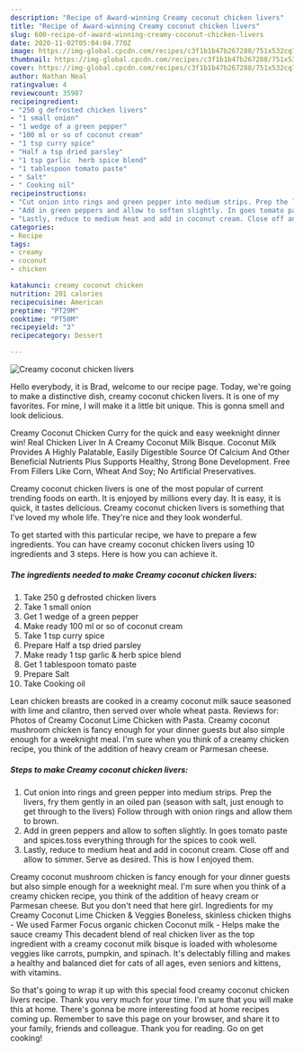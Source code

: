 ```yaml
---
description: "Recipe of Award-winning Creamy coconut chicken livers"
title: "Recipe of Award-winning Creamy coconut chicken livers"
slug: 600-recipe-of-award-winning-creamy-coconut-chicken-livers
date: 2020-11-02T05:04:04.770Z
image: https://img-global.cpcdn.com/recipes/c3f1b1b47b267288/751x532cq70/creamy-coconut-chicken-livers-recipe-main-photo.jpg
thumbnail: https://img-global.cpcdn.com/recipes/c3f1b1b47b267288/751x532cq70/creamy-coconut-chicken-livers-recipe-main-photo.jpg
cover: https://img-global.cpcdn.com/recipes/c3f1b1b47b267288/751x532cq70/creamy-coconut-chicken-livers-recipe-main-photo.jpg
author: Nathan Neal
ratingvalue: 4
reviewcount: 35987
recipeingredient:
- "250 g defrosted chicken livers"
- "1 small onion"
- "1 wedge of a green pepper"
- "100 ml or so of coconut cream"
- "1 tsp curry spice"
- "Half a tsp dried parsley"
- "1 tsp garlic  herb spice blend"
- "1 tablespoon tomato paste"
- " Salt"
- " Cooking oil"
recipeinstructions:
- "Cut onion into rings and green pepper into medium strips. Prep the livers, fry them gently in an oiled pan (season with salt, just enough to get through to the livers) Follow through with onion rings and allow them to brown."
- "Add in green peppers and allow to soften slightly. In goes tomato paste and spices.toss everything through for the spices to cook well."
- "Lastly, reduce to medium heat and add in coconut cream. Close off and allow to simmer. Serve as desired. This is how I enjoyed them."
categories:
- Recipe
tags:
- creamy
- coconut
- chicken

katakunci: creamy coconut chicken 
nutrition: 201 calories
recipecuisine: American
preptime: "PT29M"
cooktime: "PT50M"
recipeyield: "3"
recipecategory: Dessert

---
```



![Creamy coconut chicken livers](https://img-global.cpcdn.com/recipes/c3f1b1b47b267288/751x532cq70/creamy-coconut-chicken-livers-recipe-main-photo.jpg)

Hello everybody, it is Brad, welcome to our recipe page. Today, we're going to make a distinctive dish, creamy coconut chicken livers. It is one of my favorites. For mine, I will make it a little bit unique. This is gonna smell and look delicious.

Creamy Coconut Chicken Curry for the quick and easy weeknight dinner win! Real Chicken Liver In A Creamy Coconut Milk Bisque. Coconut Milk Provides A Highly Palatable, Easily Digestible Source Of Calcium And Other Beneficial Nutrients Plus Supports Healthy, Strong Bone Development. Free From Fillers Like Corn, Wheat And Soy; No Artificial Preservatives.

Creamy coconut chicken livers is one of the most popular of current trending foods on earth. It is enjoyed by millions every day. It is easy, it is quick, it tastes delicious. Creamy coconut chicken livers is something that I've loved my whole life. They're nice and they look wonderful.


To get started with this particular recipe, we have to prepare a few ingredients. You can have creamy coconut chicken livers using 10 ingredients and 3 steps. Here is how you can achieve it.

<!--inarticleads1-->

##### The ingredients needed to make Creamy coconut chicken livers:

1. Take 250 g defrosted chicken livers
1. Take 1 small onion
1. Get 1 wedge of a green pepper
1. Make ready 100 ml or so of coconut cream
1. Take 1 tsp curry spice
1. Prepare Half a tsp dried parsley
1. Make ready 1 tsp garlic &amp; herb spice blend
1. Get 1 tablespoon tomato paste
1. Prepare  Salt
1. Take  Cooking oil


Lean chicken breasts are cooked in a creamy coconut milk sauce seasoned with lime and cilantro, then served over whole wheat pasta. Reviews for: Photos of Creamy Coconut Lime Chicken with Pasta. Creamy coconut mushroom chicken is fancy enough for your dinner guests but also simple enough for a weeknight meal. I&#39;m sure when you think of a creamy chicken recipe, you think of the addition of heavy cream or Parmesan cheese. 

<!--inarticleads2-->

##### Steps to make Creamy coconut chicken livers:

1. Cut onion into rings and green pepper into medium strips. Prep the livers, fry them gently in an oiled pan (season with salt, just enough to get through to the livers) Follow through with onion rings and allow them to brown.
1. Add in green peppers and allow to soften slightly. In goes tomato paste and spices.toss everything through for the spices to cook well.
1. Lastly, reduce to medium heat and add in coconut cream. Close off and allow to simmer. Serve as desired. This is how I enjoyed them.


Creamy coconut mushroom chicken is fancy enough for your dinner guests but also simple enough for a weeknight meal. I&#39;m sure when you think of a creamy chicken recipe, you think of the addition of heavy cream or Parmesan cheese. But you don&#39;t need that here girl. Ingredients for my Creamy Coconut Lime Chicken &amp; Veggies Boneless, skinless chicken thighs - We used Farmer Focus organic chicken Coconut milk - Helps make the sauce creamy This decadent blend of real chicken liver as the top ingredient with a creamy coconut milk bisque is loaded with wholesome veggies like carrots, pumpkin, and spinach. It&#39;s delectably filling and makes a healthy and balanced diet for cats of all ages, even seniors and kittens, with vitamins. 

So that's going to wrap it up with this special food creamy coconut chicken livers recipe. Thank you very much for your time. I'm sure that you will make this at home. There's gonna be more interesting food at home recipes coming up. Remember to save this page on your browser, and share it to your family, friends and colleague. Thank you for reading. Go on get cooking!

